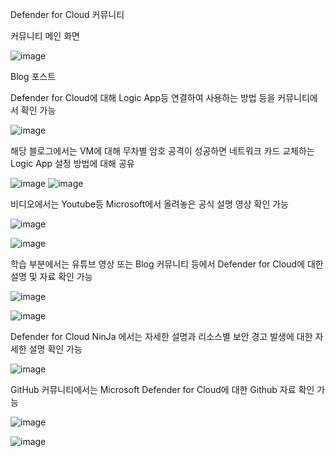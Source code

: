 Defender for Cloud
커뮤니티

커뮤니티 메인 화면

![image](https://github.com/user-attachments/assets/fc576bf7-3355-49fa-993e-ebd4cd8f6ead)

Blog 포스트

Defender for Cloud에 대해 Logic App등 연결하여 사용하는 방법 등을 커뮤니티에서 확인 가능

![image](https://github.com/user-attachments/assets/39b13bd5-c544-4c29-840c-8c11212c689c)

해당 블로그에서는 VM에 대해 무차별 암호 공격이 성공하면 네트워크 카드 교체하는 Logic App 설정 방법에 대해 공유

![image](https://github.com/user-attachments/assets/5a52c1e8-21f4-43e3-962d-85bee1bfcf40)
![image](https://github.com/user-attachments/assets/e0aed4af-0995-4c0c-bb08-8a81d7edb366)



비디오에서는 Youtube등 Microsoft에서 올려놓은 공식 설명 영상 확인 가능

![image](https://github.com/user-attachments/assets/296cb337-c23f-42dd-b876-e12cbf03157d)

![image](https://github.com/user-attachments/assets/339dd416-4819-4916-b238-6feddfc3091f)


학습 부분에서는 유튜브 영상 또는 Blog 커뮤니티 등에서 Defender for Cloud에 대한 설명 및 자료 확인 가능

![image](https://github.com/user-attachments/assets/c8bc9b4b-af9d-45d2-a5d3-faaf05936b58)

![image](https://github.com/user-attachments/assets/e244133b-5f3d-4075-9171-a67fe4075da3)

Defender for Cloud NinJa 에서는 자세한 설명과 리소스별 보안 경고 발생에 대한 자세한 설명 확인 가능

![image](https://github.com/user-attachments/assets/a05e0f9a-2c2d-4c0f-b42d-7b52cd6c78a8)

GitHub 커뮤니티에서는 Microsoft Defender for Cloud에 대한 Github 자료 확인 가능

![image](https://github.com/user-attachments/assets/74a45b8d-b69d-4f28-a2cc-93761f209406)

![image](https://github.com/user-attachments/assets/7868c566-0e4c-46e8-ba64-84f422768311)

